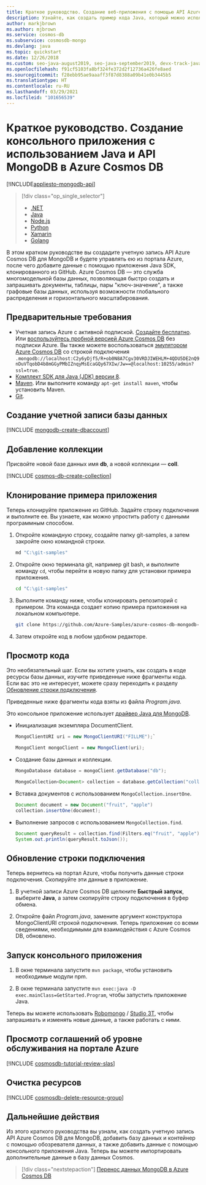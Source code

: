 ```yaml
---
title: Краткое руководство. Создание веб-приложения с помощью API Azure Cosmos DB для MongoDB и пакета SDK для Java
description: Узнайте, как создать пример кода Java, который можно использовать для подключения и выполнения запросов c помощью API Azure Cosmos DB для MongoDB.
author: markjbrown
ms.author: mjbrown
ms.service: cosmos-db
ms.subservice: cosmosdb-mongo
ms.devlang: java
ms.topic: quickstart
ms.date: 12/26/2018
ms.custom: seo-java-august2019, seo-java-september2019, devx-track-java
ms.openlocfilehash: f91cf5103fa8bf324fe372d2f12736a426fe8aed
ms.sourcegitcommit: f28ebb95ae9aaaff3f87d8388a09b41e0b3445b5
ms.translationtype: HT
ms.contentlocale: ru-RU
ms.lasthandoff: 03/29/2021
ms.locfileid: "101656539"
---
```

# <a name="quickstart-create-a-console-app-with-java-and-the-mongodb-api-in-azure-cosmos-db"></a>Краткое руководство. Создание консольного приложения с использованием Java и API MongoDB в Azure Cosmos DB
[!INCLUDE[appliesto-mongodb-api](includes/appliesto-mongodb-api.md)]

> [!div class="op_single_selector"]
> * [.NET](create-mongodb-dotnet.md)
> * [Java](create-mongodb-java.md)
> * [Node.js](create-mongodb-nodejs.md)
> * [Python](./mongodb-introduction.md)
> * [Xamarin](create-mongodb-xamarin.md)
> * [Golang](create-mongodb-go.md)
>  

В этом кратком руководстве вы создадите учетную запись API Azure Cosmos DB для MongoDB и будете управлять ею из портала Azure, после чего добавите данные с помощью приложения Java SDK, клонированного из GitHub. Azure Cosmos DB — это служба многомодельной базы данных, позволяющая быстро создать и запрашивать документы, таблицы, пары "ключ-значение", а также графовые базы данных, используя возможности глобального распределения и горизонтального масштабирования.

## <a name="prerequisites"></a>Предварительные требования
- Учетная запись Azure с активной подпиской. [Создайте бесплатно](https://azure.microsoft.com/free/?ref=microsoft.com&utm_source=microsoft.com&utm_medium=docs&utm_campaign=visualstudio). Или [воспользуйтесь пробной версией Azure Cosmos DB](https://azure.microsoft.com/try/cosmosdb/) без подписки Azure. Вы также можете воспользоваться [эмулятором Azure Cosmos DB](https://aka.ms/cosmosdb-emulator) со строкой подключения `.mongodb://localhost:C2y6yDjf5/R+ob0N8A7Cgv30VRDJIWEHLM+4QDU5DE2nQ9nDuVTqobD4b8mGGyPMbIZnqyMsEcaGQy67XIw/Jw==@localhost:10255/admin?ssl=true`.
- [Комплект SDK для Java (JDK) версии 8](https://www.azul.com/downloads/azure-only/zulu/?&version=java-8-lts&architecture=x86-64-bit&package=jdk). 
- [Maven](https://maven.apache.org/download.cgi). Или выполните команду `apt-get install maven`, чтобы установить Maven.
- [Git](https://git-scm.com/downloads). 

## <a name="create-a-database-account"></a>Создание учетной записи базы данных

[!INCLUDE [mongodb-create-dbaccount](../../includes/cosmos-db-create-dbaccount-mongodb.md)]

## <a name="add-a-collection"></a>Добавление коллекции

Присвойте новой базе данных имя **db**, а новой коллекции — **coll**.

[!INCLUDE [cosmos-db-create-collection](../../includes/cosmos-db-mongodb-create-collection.md)] 

## <a name="clone-the-sample-application"></a>Клонирование примера приложения

Теперь клонируйте приложение из GitHub. Задайте строку подключения и выполните ее. Вы узнаете, как можно упростить работу с данными программным способом. 

1. Откройте командную строку, создайте папку git-samples, а затем закройте окно командной строки.

    ```bash
    md "C:\git-samples"
    ```

2. Откройте окно терминала git, например git bash, и выполните команду `cd`, чтобы перейти в новую папку для установки примера приложения.

    ```bash
    cd "C:\git-samples"
    ```

3. Выполните команду ниже, чтобы клонировать репозиторий с примером. Эта команда создает копию примера приложения на локальном компьютере.

    ```bash
    git clone https://github.com/Azure-Samples/azure-cosmos-db-mongodb-java-getting-started.git
    ```

3. Затем откройте код в любом удобном редакторе. 

## <a name="review-the-code"></a>Просмотр кода

Это необязательный шаг. Если вы хотите узнать, как создать в коде ресурсы базы данных, изучите приведенные ниже фрагменты кода. Если вас это не интересует, можете сразу переходить к разделу [Обновление строки подключения](#update-your-connection-string). 

Приведенные ниже фрагменты кода взяты из файла *Program.java*.

Это консольное приложение использует [драйвер Java для MongoDB](https://docs.mongodb.com/ecosystem/drivers/java/). 

* Инициализация экземпляра DocumentClient.

    ```java
    MongoClientURI uri = new MongoClientURI("FILLME");`

    MongoClient mongoClient = new MongoClient(uri);            
    ```

* Создание базы данных и коллекции.

    ```java
    MongoDatabase database = mongoClient.getDatabase("db");

    MongoCollection<Document> collection = database.getCollection("coll");
    ```

* Вставка документов с использованием `MongoCollection.insertOne`.

    ```java
    Document document = new Document("fruit", "apple")
    collection.insertOne(document);
    ```

* Выполнение запросов с использованием `MongoCollection.find`.

    ```java
    Document queryResult = collection.find(Filters.eq("fruit", "apple")).first();
    System.out.println(queryResult.toJson());       
    ```

## <a name="update-your-connection-string"></a>Обновление строки подключения

Теперь вернитесь на портал Azure, чтобы получить данные строки подключения. Скопируйте эти данные в приложение.

1. В учетной записи Azure Cosmos DB щелкните **Быстрый запуск**, выберите **Java**, а затем скопируйте строку подключения в буфер обмена.

2. Откройте файл *Program.java*, замените аргумент конструктора MongoClientURI строкой подключения. Теперь приложение со всеми сведениями, необходимыми для взаимодействия с Azure Cosmos DB, обновлено. 
    
## <a name="run-the-console-app"></a>Запуск консольного приложения

1. В окне терминала запустите `mvn package`, чтобы установить необходимые модули npm.

2. В окне терминала запустите `mvn exec:java -D exec.mainClass=GetStarted.Program`, чтобы запустить приложение Java.

Теперь вы можете использовать [Robomongo](mongodb-robomongo.md) / [Studio 3T](mongodb-mongochef.md), чтобы запрашивать и изменять новые данные, а также работать с ними.

## <a name="review-slas-in-the-azure-portal"></a>Просмотр соглашений об уровне обслуживания на портале Azure

[!INCLUDE [cosmosdb-tutorial-review-slas](../../includes/cosmos-db-tutorial-review-slas.md)]

## <a name="clean-up-resources"></a>Очистка ресурсов

[!INCLUDE [cosmosdb-delete-resource-group](../../includes/cosmos-db-delete-resource-group.md)]

## <a name="next-steps"></a>Дальнейшие действия

Из этого краткого руководства вы узнали, как создать учетную запись API Azure Cosmos DB для MongoDB, добавить базу данных и контейнер с помощью обозревателя данных, а также добавить данные с помощью консольного приложения Java. Теперь вы можете импортировать дополнительные данные в базу данных Cosmos. 

> [!div class="nextstepaction"]
> [Перенос данных MongoDB в Azure Cosmos DB](../dms/tutorial-mongodb-cosmos-db.md?toc=%2fazure%2fcosmos-db%2ftoc.json%253ftoc%253d%2fazure%2fcosmos-db%2ftoc.json)